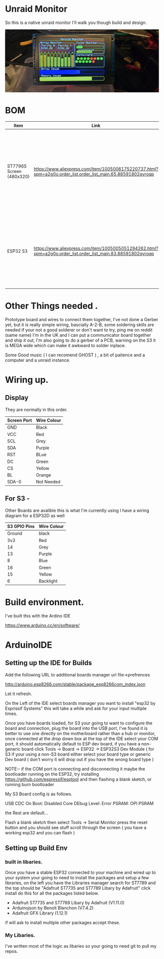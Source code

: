 # Unraid Monitor 

So this is a native unraid monitor I'll walk you though build and design. 

![The Monitor](https://github.com/jnex26/Unraid-ESP-Monitor/blob/main/media/20250731_133638.jpg)

# BOM 

| Item | Link | Notes |
|---------------|-----------|-------------|
| ST7796S Screen (480x320) |  https://www.aliexpress.com/item/1005006175220737.html?spm=a2g0o.order_list.order_list_main.65.88591802qyroqp |  This is the screen above, with some work you should be able to get it working most SPI screens but you may need to adjust the organisation to showv everything  | 
| ESP32 S3 | https://www.aliexpress.com/item/1005005051294262.html?spm=a2g0o.order_list.order_list_main.83.88591802qyroqp | so i'm using is an 'expensive' S3, however I have another working one with the ESP32D, i've tried with a micro but it gets MEGA hot |

# Other Things needed . 

Prototype board and wires to connect them together, I've not done a Gerber yet, but it is really simple wiring, bascially A-2-B, some soldering skills are needed if your not a good solderer or don't want to try, ping me on reddit (same name) I'm in the UK and I can put a communicator board together and ship it out, I'm also going to do a gerber of a PCB, warning on the S3 it is MEGA wide which can make it awkward to solder inplace. 

Some Good music ( I can recomend GHOST ) , a bit of paitence and a computer and a unraid instance. 

# Wiring up. 

##  Display

They are normally in this order. 

|Screen Port| Wire Colour|
|---------|--------|
|GND|Black 
|VCC|Red
|SCL|Grey
|SDA|Purple
|RST|BLue
|DC|Green
|CS|Yellow
|BL|Orange
|SDA-0|Not Needed

## For S3 - 

Other Boards are avalible this is what I'm currently using I have a wiring diagram for a ESP32D as well 

|S3 GPIO Pins| Wire Colour|
|---------|--------|
|Ground   | black
|3v3      | Red|
|14  |Grey|
|13  |Purple|
|8    |Blue|
|16    | Green|
|15    |Yellow|
|6     |Backlight|

# Build environment. 

I've built this with the Ardino IDE 

https://www.arduino.cc/en/software/

# ArduinoIDE 

## Setting up the IDE for Builds 

Add the following URL to additional boards manager url file->prefrences

http://arduino.esp8266.com/stable/package_esp8266com_index.json

Let it refresh. 

On the Left of the IDE select boards manager you want to install "esp32 by Esprissif Systems" this will take a while and ask for your input multiple times. 

Once you have boards loaded, for S3 your going to want to configure the board and connection, plug the board into the USB port, I've found it is better to use one directly on the motherboard rather than a hub or monitor, once connected at the drop down box at the top of the IDE select your COM port, it should automatically default to ESP dev board, if you have a non-generic board click Tools -> Board -> ESP32 -> ESP32S3 Dev Module ( for S3 if your using a non-S3 board either select your board type or generic Dev board ( don't worry it will drop out if you have the wrong board type ) 

NOTE:- if the COM port is connecting and disconnecting it maybe the bootloader running on the ESP32, try installing https://github.com/espressif/esptool and then flashing a blank sketch, or running burn bootloader 

My S3 Board config is as follows. 

USB CDC On Boot: Disabled 
Core DEbug Level: Error 
PSRAM: OPI PSRAM

the Rest are default... 

Flash a blank sketch then select Tools -> Serial Monitor press the reset button and you should see stuff scroll through the screen ( you have a working esp32 and you can flash ) 

## Setting up Build Env

### built in libaries. 

Once you have a stable ESP32 connected to your machine and wired up to your system your going to need to install the packages and setup a few libraries, on the left you have the Libraries manager search for ST7789 and the top should be "Adafruit ST7735 and ST7789 Libary by Adafruit" click install do this for all the packages listed below. 

* Adafruit ST7735 and ST7789 Libary by Adafruit (V1.11.0)
* Arduinojson by Benoit Blanchon (V7.4.2)
* Adafruit GFX Library (1.12.1) 

if will ask to install multiple other packages accept these. 

### My Libaries. 

I've written most of the logic as libaries so your going to need git to pull my repos. 


